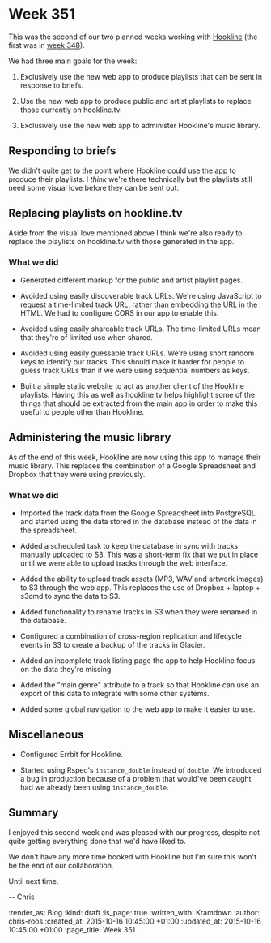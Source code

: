 Week 351
========

This was the second of our two planned weeks working with [Hookline][hookline-tv] (the first was in [week 348][week-348]).

We had three main goals for the week:

1. Exclusively use the new web app to produce playlists that can be sent in response to briefs.

2. Use the new web app to produce public and artist playlists to replace those currently on hookline.tv.

3. Exclusively use the new web app to administer Hookline's music library.

## Responding to briefs

We didn't quite get to the point where Hookline could use the app to produce their playlists. I _think_ we're there technically but the playlists still need some visual love before they can be sent out.

## Replacing playlists on hookline.tv

Aside from the visual love mentioned above I think we're also ready to replace the playlists on hookline.tv with those generated in the app.

### What we did

* Generated different markup for the public and artist playlist pages.

* Avoided using easily discoverable track URLs. We're using JavaScript to request a time-limited track URL, rather than embedding the URL in the HTML. We had to configure CORS in our app to enable this.

* Avoided using easily shareable track URLs. The time-limited URLs mean that they're of limited use when shared.

* Avoided using easily guessable track URLs. We're using short random keys to identify our tracks. This should make it harder for people to guess track URLs than if we were using sequential numbers as keys.

* Built a simple static website to act as another client of the Hookline playlists. Having this as well as hookline.tv helps highlight some of the things that should be extracted from the main app in order to make this useful to people other than Hookline.

## Administering the music library

As of the end of this week, Hookline are now using this app to manage their music library. This replaces the combination of a Google Spreadsheet and Dropbox that they were using previously.

### What we did

* Imported the track data from the Google Spreadsheet into PostgreSQL and started using the data stored in the database instead of the data in the spreadsheet.

* Added a scheduled task to keep the database in sync with tracks manually uploaded to S3. This was a short-term fix that we put in place until we were able to upload tracks through the web interface.

* Added the ability to upload track assets (MP3, WAV and artwork images) to S3 through the web app. This replaces the use of Dropbox + laptop + s3cmd to sync the data to S3.

* Added functionality to rename tracks in S3 when they were renamed in the database.

* Configured a combination of cross-region replication and lifecycle events in S3 to create a backup of the tracks in Glacier.

* Added an incomplete track listing page the app to help Hookline focus on the data they're missing.

* Added the "main genre" attribute to a track so that Hookline can use an export of this data to integrate with some other systems.

* Added some global navigation to the web app to make it easier to use.

## Miscellaneous

* Configured Errbit for Hookline.

* Started using Rspec's `instance_double` instead of `double`. We introduced a bug in production because of a problem that would've been caught had we already been using `instance_double`.

## Summary

I enjoyed this second week and was pleased with our progress, despite not quite getting everything done that we'd have liked to.

We don't have any more time booked with Hookline but I'm sure this won't be the end of our collaboration.

Until next time.

-- Chris

[hookline-tv]: http://hookline.tv/
[week-348]: /week-348

:render_as: Blog
:kind: draft
:is_page: true
:written_with: Kramdown
:author: chris-roos
:created_at: 2015-10-16 10:45:00 +01:00
:updated_at: 2015-10-16 10:45:00 +01:00
:page_title: Week 351
